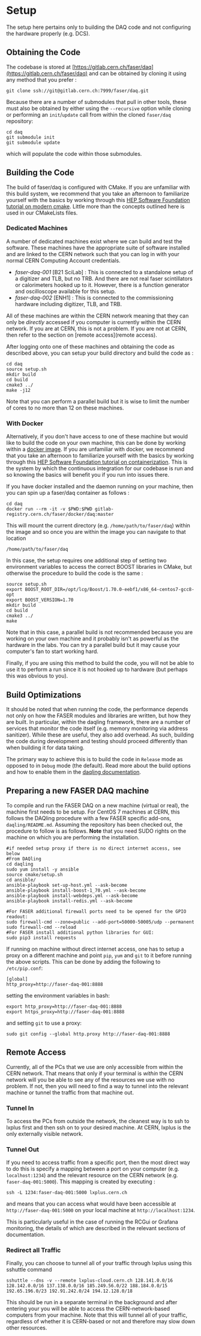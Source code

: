# Setup
The setup here pertains only to building the DAQ code and not configuring the hardware
properly (e.g. DCS).

## Obtaining the Code
The codebase is stored at [https://gitlab.cern.ch/faser/daq](https://gitlab.cern.ch/faser/daq)
and can be obtained by cloning it using any method that you prefer :
```
git clone ssh://git@gitlab.cern.ch:7999/faser/daq.git
```
Because there are a number of submodules that pull in other tools, these must also be
obtained by either using the `--recursive` option while cloning or performing an `init`/`update`
call from within the cloned `faser/daq` repository:
```
cd daq
git submodule init
git submodule update
```
which will populate the code within those submodules.  

## Building the Code
The build of faser/daq is configured with CMake.  If you are unfamiliar with this build
system, we recommend that you take an afternoon to familiarize yourself with the basics
by working through this [HEP Software Foundation tutorial on modern cmake](https://hsf-training.github.io/hsf-training-cmake-webpage/).
Little more than the concepts outlined here is used in our CMakeLists files.

### Dedicated Machines
A number of dedicated machines exist where we can build and test the software.  These
machines have the appropriate suite of software installed and are linked to the CERN
network such that you can log in with your normal CERN Computing Account credentials.

  - *faser-daq-001* [B21 SciLab] : This is connected to a standalone setup of a digitizer
  and TLB, but no TRB.  And there are not real faser scintillators or calorimeters hooked
  up to it.  However, there is a function generator and oscilloscope available for this setup.
  - *faser-daq-002* [ENH1] : This is connected to the commissioning hardware including digitizer,
  TLB, and TRB.  
  
All of these machines are within the CERN network meaning that they can only be *directly*
accessed if you computer is currently within the CERN network.  If you are at CERN, this 
is not a problem.  If you are not at CERN, then refer to the section on [remote access](remote access).

After logging onto one of these machines and obtaining the code as described above, you
can setup your build directory and build the code as :
```
cd daq
source setup.sh
mkdir build
cd build
cmake3 ../
make -j12
```
Note that you can perform a parallel build but it is wise to limit the number of cores
to no more than 12 on these machines.

### With Docker
Alternatively, if you don't have access to one of these machine but would like to build
the code on your own machine, this can be done by working within a [docker image](https://www.docker.com/).
If you are unfamiliar with docker, we recommend that you take an afternoon to familiarize yourself with the basics
by working through this [HEP Software Foundation tutorial on containerization](https://hsf-training.github.io/hsf-training-docker/index.html).
This is the system by which the continuous integration for our codebase is run and so knowing
the basics will benefit you if you run into issues there.

If you have docker installed and the daemon running on your machine, then you can spin
up a faser/daq container as follows :
```
cd daq
docker run --rm -it -v $PWD:$PWD gitlab-registry.cern.ch/faser/docker/daq:master
```
This will mount the current directory (e.g. `/home/path/to/faser/daq`) within the image
and so once you are within the image you can navigate to that location
```
/home/path/to/faser/daq
```
In this case, the setup requires one additional step of setting two environment variables 
to access the correct BOOST libraries in CMake, but otherwise the procedure to build
the code is the same :
```
source setup.sh
export BOOST_ROOT_DIR=/opt/lcg/Boost/1.70.0-eebf1/x86_64-centos7-gcc8-opt 
export BOOST_VERSION=1.70
mkdir build
cd build
cmake3 ../
make
```
Note that in this case, a parallel build is not recommended because you are working on your 
own machine and it probably isn't as powerful as the hardware in the labs.  You can try a
parallel build but it may cause your computer's fan to start working hard.

Finally, if you are using this method to build the code, you will not be able to use it to
perform a run since it is not hooked up to hardware (but perhaps this was obvious to you).

## Build Optimizations
It should be noted that when running the code, the performance depends not only on
how the FASER modules and libraries are written, but how they are built.  In particular,
within the daqling framework, there are a number of services that monitor the code itself
(e.g. memory monitoring via address sanitizer).  While these are useful, they also add 
overhead.  As such, building the code during development and testing should proceed
differently than when building it for data taking.  

The primary way to achieve this is to build the code in `Release` mode as opposed to
in `Debug` mode (the default).  Read more about the build options and how to enable them
in the [daqling documentation](https://gitlab.cern.ch/ep-dt-di/daq/daqling#additional-build-options).

## Preparing a new FASER DAQ machine
To compile and run the FASER DAQ on a new machine (virtual or real), the machine first needs 
to be setup. For CentOS 7 machines at CERN, this follows the DAQling procedure with a few FASER
specific add-ons, `daqling/README.md`. Assuming the repository has been checked out, the
procedure to follow is as follows.  **Note** that you need SUDO rights on the machine on which
you are performing the installation.
```
#if needed setup proxy if there is no direct internet access, see below
#From DAQling
cd daqling
sudo yum install -y ansible
source cmake/setup.sh
cd ansible/
ansible-playbook set-up-host.yml --ask-become
ansible-playbook install-boost-1_70.yml --ask-become
ansible-playbook install-webdeps.yml --ask-become
ansible-playbook install-redis.yml --ask-become

#For FASER additional firewall ports need to be opened for the GPIO readout:
sudo firewall-cmd --zone=public --add-port=50000-50005/udp --permanent
sudo firewall-cmd --reload
#For FASER install additional python libraries for GUI:
sudo pip3 install requests
```
If running on machine without direct internet access, one has to setup a proxy on a different
machine and point `pip`, `yum` and `git` to it before running the above scripts. 
This can be done by adding the following to `/etc/pip.conf`:
```
[global]
http_proxy=http://faser-daq-001:8888
```
setting the environment variables in bash:
```
export http_proxy=http://faser-daq-001:8888
export https_proxy=http://faser-daq-001:8888
```
and setting `git` to use a proxy:
```
sudo git config --global http.proxy http://faser-daq-001:8888
```

## Remote Access
Currently, all of the PCs that we use are only accessible from within the CERN network.
That means that only if your terminal is *within* the CERN network will you be able to
see any of the resources we use with no problem.  If not, then you will need to 
find a way to tunnel into the relevant machine or tunnel the traffic from that machine out.

### Tunnel In
To access the PCs from outside the network, the cleanest way is to ssh to lxplus first 
and then ssh on to your desired machine.  At CERN, lxplus is the only externally visible
network.

### Tunnel Out
If you need to access traffic from a specific port, then the most direct way to do this
is specify a mapping between a port on your computer (e.g. `localhost:1234`) and the
relevant resource on the CERN network (e.g. `faser-daq-001:5000`).  This mapping is 
created by executing :
```
ssh -L 1234:faser-daq-001:5000 lxplus.cern.ch
```
and means that you can access what would have been accessible at `http://faser-daq-001:5000`
on your local machine at `http://localhost:1234`.

This is particularly useful in the case of running the RCGui or Grafana monitoring, the details
of which are described in the relevant sections of documentation.

### Redirect all Traffic 
Finally, you can choose to tunnel all of your traffic through lxplus using this sshuttle command 
```
sshuttle --dns -v --remote lxplus-cloud.cern.ch 128.141.0.0/16 128.142.0.0/16 137.138.0.0/16 185.249.56.0/22 188.184.0.0/15 192.65.196.0/23 192.91.242.0/24 194.12.128.0/18
```
This should be run in a separate terminal in the background and after entering your 
you will be able to access the CERN-network-based computers from your machine.  Note that 
this will tunnel all of your traffic, regardless of whether it is CERN-based or not
and therefore may slow down other resources.
